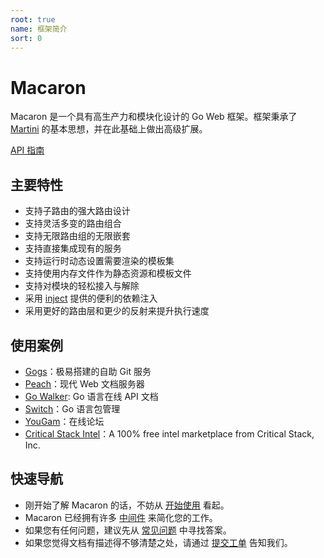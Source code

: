 ```yaml
---
root: true
name: 框架简介
sort: 0
---
```


# Macaron

Macaron 是一个具有高生产力和模块化设计的 Go Web 框架。框架秉承了 [Martini](https://github.com/go-martini/martini) 的基本思想，并在此基础上做出高级扩展。

[API 指南](https://gowalker.org/github.com/Unknwon/macaron)

## 主要特性

- 支持子路由的强大路由设计
- 支持灵活多变的路由组合
- 支持无限路由组的无限嵌套
- 支持直接集成现有的服务
- 支持运行时动态设置需要渲染的模板集
- 支持使用内存文件作为静态资源和模板文件
- 支持对模块的轻松接入与解除
- 采用 [inject](https://github.com/codegangsta/inject) 提供的便利的依赖注入
- 采用更好的路由层和更少的反射来提升执行速度

## 使用案例

- [Gogs](http://gogs.io)：极易搭建的自助 Git 服务
- [Peach](http://peachdocs.org)：现代 Web 文档服务器
- [Go Walker](https://gowalker.org): Go 语言在线 API 文档
- [Switch](http://gopm.io)：Go 语言包管理
- [YouGam](http://yougam.com)：在线论坛
- [Critical Stack Intel](https://intel.criticalstack.com/)：A 100% free intel marketplace from Critical Stack, Inc.

## 快速导航

- 刚开始了解 Macaron 的话，不妨从 [开始使用](/docs/intro/getting_started) 看起。
- Macaron 已经拥有许多 [中间件](/docs/middlewares) 来简化您的工作。
- 如果您有任何问题，建议先从 [常见问题](/docs/faqs) 中寻找答案。
- 如果您觉得文档有描述得不够清楚之处，请通过 [提交工单](https://github.com/macaron-contrib/docs/issues) 告知我们。
